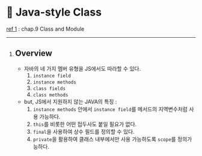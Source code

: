 # 👊 Java-style Class

[ref 1](https://www.oreilly.com/library/view/javascript-the-definitive/9781449393854/) : chap.9 Class and Module

___

1. ## Overview

   - 자바의 네 가지 멤버 유형을 JS에서도 따라할 수 있다.
     1. `instance field`
     2. `instance methods`
     3. `class fields`
     4. `class methods`
   - but, JS에서 지원하지 않는 JAVA의 특징 :
     1. `instance methods` 안에서 `instance field`를 메서드의 지역변수처럼 사용 가능하다.
     2. `this`를 비롯한 어떤 접두사도 붙일 필요가 없다.
     3. `final`을 사용하여 상수 필드를 정의할 수 있다.
     4. `private`을 활용하여 클래스 내부에서만 사용 가능하도록 `scope`를 정의가능하다.

